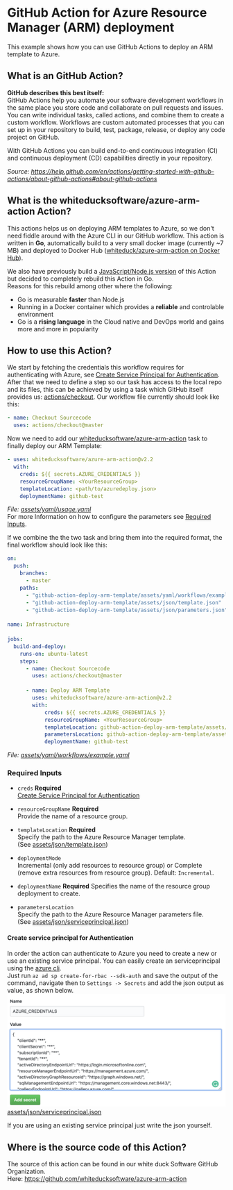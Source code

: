 # GitHub Action for Azure Resource Manager (ARM) deployment
This example shows how you can use GitHub Actions to deploy an ARM template to Azure.

## What is an GitHub Action?
**GitHub describes this best itself:**   
GitHub Actions help you automate your software development workflows in the same place you store code and collaborate on pull requests and issues. You can write individual tasks, called actions, and combine them to create a custom workflow. Workflows are custom automated processes that you can set up in your repository to build, test, package, release, or deploy any code project on GitHub.

With GitHub Actions you can build end-to-end continuous integration (CI) and continuous deployment (CD) capabilities directly in your repository.

*Source: https://help.github.com/en/actions/getting-started-with-github-actions/about-github-actions#about-github-actions*

## What is the whiteducksoftware/azure-arm-action Action?
This actions helps us on deploying ARM templates to Azure, so we don't need fiddle around with the Azure CLI in our GitHub workflow. This action is written in **Go**, automatically build to a very small docker image (currently ~7 MB) and deployed to Docker Hub ([whiteduck/azure-arm-action on Docker Hub](https://hub.docker.com/repository/docker/whiteduck/azure-arm-action)). 

We also have previously build a [JavaScript/Node.js version](https://github.com/whiteducksoftware/azure-arm-action-js) of this Action but decided to completely rebuild this Action in Go.   
Reasons for this rebuild among other where the following:
- Go is measurable **faster** than Node.js 
- Running in a Docker container which provides a 
**reliable** and controlable environment
- Go is a **rising language** in the Cloud native and DevOps world and gains more and more in popularity

## How to use this Action?
We start by fetching the credentials this workflow requires for authenticating with Azure, see [Create Service Principal for Authentication](#Create-Service-Principal-for-Authentication). After that we need to define a step so our task has access to the local repo and its files, this can be achieved by using a task which GitHub itself provides us: [actions/checkout](https://github.com/actions/checkout). Our workflow file currently should look like this:
```yaml
- name: Checkout Sourcecode
  uses: actions/checkout@master
```
Now we need to add our [whiteducksoftware/azure-arm-action](https://github.com/whiteducksoftware/azure-arm-action) task to finally deploy our ARM Template:
```yaml
- uses: whiteducksoftware/azure-arm-action@v2.2
  with:
    creds: ${{ secrets.AZURE_CREDENTIALS }}
    resourceGroupName: <YourResourceGroup>
    templateLocation: <path/to/azuredeploy.json>
    deploymentName: github-test
```
*File: [assets/yaml/usage.yaml](assets/yaml/usage.yaml)*   
For more Information on how to configure the parameters see [Required Inputs](#Required-Inputs).

If we combine the the two task and bring them into the required format, the final workflow should look like this:
```yaml
on:
  push:
    branches:
      - master
    paths:
      - "github-action-deploy-arm-template/assets/yaml/workflows/example.yaml"
      - "github-action-deploy-arm-template/assets/json/template.json"
      - "github-action-deploy-arm-template/assets/json/parameters.json"

name: Infrastructure

jobs:
  build-and-deploy:
    runs-on: ubuntu-latest
    steps:
      - name: Checkout Sourcecode
        uses: actions/checkout@master

      - name: Deploy ARM Template
        uses: whiteducksoftware/azure-arm-action@v2.2
        with:
            creds: ${{ secrets.AZURE_CREDENTIALS }}
            resourceGroupName: <YourResourceGroup>
            templateLocation: github-action-deploy-arm-template/assets/json/template.json
            parametersLocation: github-action-deploy-arm-template/assets/json/parameters.json
            deploymentName: github-test
```
*File: [assets/yaml/workflows/example.yaml](assets/yaml/workflows/example.yaml)*

### Required Inputs
* `creds` **Required**   
    [Create Service Principal for Authentication](#Create-Service-Principal-for-Authentication)    

* `resourceGroupName` **Required**   
    Provide the name of a resource group.

* `templateLocation` **Required**  
    Specify the path to the Azure Resource Manager template.  
(See [assets/json/template.json](assets/json/template.json))

* `deploymentMode`   
    Incremental (only add resources to resource group) or Complete (remove extra resources from resource group). Default: `Incremental`.
  
* `deploymentName` **Required** 
    Specifies the name of the resource group deployment to create.

* `parametersLocation`   
    Specify the path to the Azure Resource Manager parameters file.  
    (See [assets/json/serviceprincipal.json](assets/json/parameters.json))

#### Create service principal for Authentication
In order the action can authenticate to Azure you need to create a new or use an existing service principal. You can easily create an serviceprincipal using the [azure cli](https://docs.microsoft.com/en-us/cli/azure/?view=azure-cli-latest).   
Just run `az ad sp create-for-rbac --sdk-auth` and save the output of the command, navigate then to `Settings -> Secrets` and add the json output as value, as shown below.   
![Create AZURE_CREDENTIALS Secret](assets/images/secret_create_azure_credentials.png)   
[assets/json/serviceprincipal.json](assets/json/serviceprincipal.json)   

If you are using an existing service principal just write the json yourself.

## Where is the source code of this Action?
The source of this action can be found in our white duck Software GitHub Organization.   
Here: https://github.com/whiteducksoftware/azure-arm-action